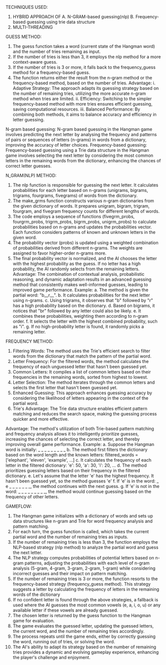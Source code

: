 TECHNIQUES USED:
1.	HYBRID APPROACH OF
A.	N-GRAM-based guessing(nlp)
B.	Frequency-based guessing using trie data structure
2.	MULTI-THREADING

GUESS METHOD:
1.	The guess function takes a word (current state of the Hangman word) and the number of tries remaining as input.
2.	If the number of tries is less than 3, it employs the nlp method for a more context-aware guess.
3.	If the number of tries is 3 or more, it falls back to the frequency_guess method for a frequency-based guess.
4.	The function returns either the result from the n-gram method or the frequency-based method, based on the number of tries.
Advantage:
i.	Adaptive Strategy: The approach adapts its guessing strategy based on the number of remaining tries, utilizing the more accurate n-gram method when tries are limited.
ii.	Efficiency: Switching to the simpler frequency-based method with more tries ensures efficient guessing, saving computational resources.
iii.	Balanced Performance: By combining both methods, it aims to balance accuracy and efficiency in letter guessing.

N-gram based guessing:
N-gram based guessing in the Hangman game involves predicting the next letter by analysing the frequency and patterns of pairs or sequences of letters (n-grams) in words from a dictionary, improving the accuracy of letter choices.
Frequency-based guessing:
Frequency-based guessing using a Trie data structure in the Hangman game involves selecting the next letter by considering the most common letters in the remaining words from the dictionary, enhancing the chances of correct letter guesses.

N_GRAM(NLP) METHOD:
1.	The nlp function is responsible for guessing the next letter. It calculates probabilities for each letter based on n-grams (unigrams, bigrams, trigrams, fourgrams, fivegrams) of words from the dictionary.
2.	The make_grms function constructs various n-gram dictionaries from the given dictionary of words. It prepares unigram, bigram, trigram, fourgram, and fivegram frequency counts for different lengths of words.
3.	The code employs a sequence of functions (fivegrm_probs, fourgrm_probs, trigrm_probs, bigrm_probs, unigrm_probs) to calculate probabilities based on n-grams and updates the probabilities vector. Each function considers patterns of known and unknown letters in the given word.
4.	The probability vector (probs) is updated using a weighted combination of probabilities derived from different n-grams. The weights are assigned to favor higher-order n-grams more.
5.	The final probability vector is normalized, and the AI chooses the letter with the highest probability as the guess. If no letter has a high probability, the AI randomly selects from the remaining letters.
Advantage:  The combination of contextual analysis, probabilistic reasoning, and dynamic adaptation results in an advanced guessing method that consistently makes well-informed guesses, leading to improved game performance.
Example:
a.	The method is given the partial word: "b__r__".
b.	It calculates probabilities for the next letter using n-grams.
c.	Using trigrams, it observes that "b" followed by "r" has a high probability based on the dictionary.
d.	Based on bigrams, it notices that "br" followed by any letter could also be likely.
e.	It combines these probabilities, weighting them according to n-gram order.
f.	It selects the letter with the highest combined probability, such as "i".
g.	If no high-probability letter is found, it randomly picks a remaining letter.

FREQUENCY METHOD:
1.	Filtering Words: The method uses the Trie's efficient search to filter words from the dictionary that match the pattern of the partial word.
2.	Letter Frequency: For the filtered words, the method calculates the frequency of each unguessed letter that hasn't been guessed yet.
3.	Common Letters: It compiles a list of common letters based on their frequencies in the remaining words, sorted from highest to lowest.
4.	Letter Selection: The method iterates through the common letters and selects the first letter that hasn't been guessed yet.
5.	Enhanced Guessing: This approach enhances guessing accuracy by considering the likelihood of letters appearing in the context of the partial word.
6.	Trie's Advantage: The Trie data structure enables efficient pattern matching and reduces the search space, making the guessing process quicker and more effective.

Advantage: The method's utilization of both Trie-based pattern matching and frequency analysis allows it to intelligently prioritize guesses, increasing the chances of selecting the correct letter, and thereby improving overall game performance.
Example:
a.	Suppose the Hangman word is initially: _ _ _ _ _ _ _ _ _
b.	The method first filters the dictionary based on the word length and the known letters: filtered_words = ['elephant', 'eleven', 'example', ...]
c.	It calculates the frequency of each letter in the filtered dictionary: 'e': 50, 'a': 30, 'i': 20, ...
d.	The method prioritizes guessing letters based on their frequency in the filtered dictionary.
e.	Let's assume that the letter 'e' has the highest frequency. It hasn't been guessed yet, so the method guesses 'e'
f.	If 'e' is in the word: _ e _ _ _ _ _ _ _, the method continues with the next guess.
g.	If 'e' is not in the word: _ _ _ _ _ _ _ _ _, the method would continue guessing based on the frequency of other letters.

GAMEFLOW:
1.	The Hangman game initializes with a dictionary of words and sets up data structures like n-gram and Trie for word frequency analysis and pattern matching.
2.	For each turn, the guess function is called, which takes the current partial word and the number of remaining tries as inputs.
3.	If the number of remaining tries is less than 3, the function employs the NLP-based strategy (nlp method) to analyze the partial word and guess the next letter.
4.	The NLP strategy computes probabilities of potential letters based on n-gram patterns, adjusting the probabilities with each level of n-gram analysis (5-gram, 4-gram, 3-gram, 2-gram, 1-gram) while considering incorrect guesses and their impact on pattern matching.
5.	If the number of remaining tries is 3 or more, the function resorts to the frequency-based strategy (frequency_guess method). This strategy suggests a letter by calculating the frequency of letters in the remaining words of the dictionary
6.	If no confident letter is found through the above strategies, a fallback is used where the AI guesses the most common vowels (e, a, i, o, u) or any available letter if these vowels are already guessed.
7.	The chosen letter is returned by the guess function to the Hangman game for evaluation.
8.	The game evaluates the guessed letter, updating the guessed letters, the current word, and the number of remaining tries accordingly.
9.	The process repeats until the game ends, either by correctly guessing the word, running out of tries, or solving the word.
10.	The AI's ability to adapt its strategy based on the number of remaining tries provides a dynamic and evolving gameplay experience, enhancing the player's challenge and enjoyment.
